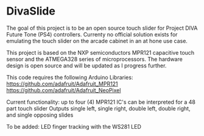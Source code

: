 # DivaSlide
The goal of this project is to be an open source touch slider for Project DIVA Future Tone (PS4) controllers. Currenty no official solution exists for emulating the touch slider on the arcade cabinet in an at hone use case.


This project is based on the NXP semiconductors MPR121 capacitive touch sensor and the ATMEGA328 series of microprocessors. The hardware design is open source and will be updated as I progress further.


This code requires the following Arduino Libraries:
https://github.com/adafruit/Adafruit_MPR121
https://github.com/adafruit/Adafruit_NeoPixel



Current functionality:
up to four (4) MPR121 IC's can be interpreted for a 48 part touch slider
Outputs single left, single right, double left, double right, and single opposing slides

To be added:
LED finger tracking with the WS281 LED
